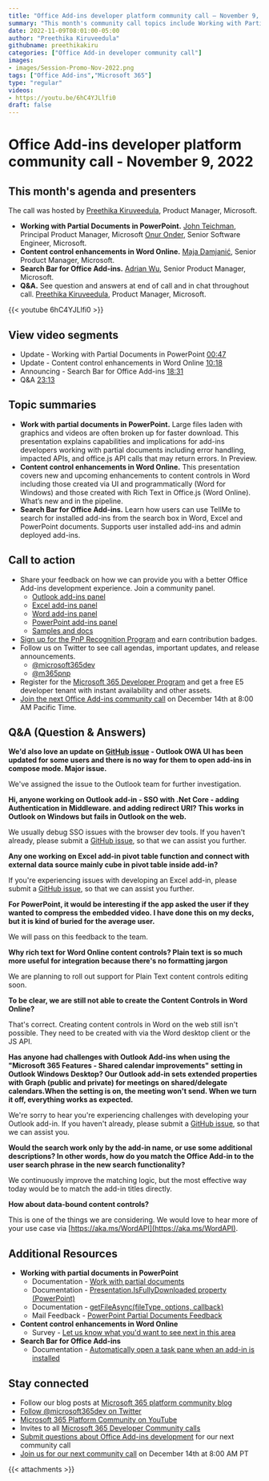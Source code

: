```yaml
---
title: "Office Add-ins developer platform community call – November 9, 2022"
summary: "This month's community call topics include Working with Partial Documents in PowerPoint (Large files are broken up for faster downloading) by John Teichman - Principal Product Manager(Microsoft) and Onur Onder - Senior Software Engineer (Microsoft), Content control enhancements in Word Online (what’s new and in the works) by Maja Damjanić - Senior Product Manager (Microsoft) and Search Bar for Office Add-ins (Help users find their add-ins) by Adrian Wu: Senior Product Manager (Microsoft), and Q&A at end of call and in chat throughout call. The call was hosted by Preethika Kiruveedula (Microsoft)."
date: 2022-11-09T08:01:00-05:00
author: "Preethika Kiruveedula"
githubname: preethikakiru
categories: ["Office Add-in developer community call"]
images:
- images/Session-Promo-Nov-2022.png
tags: ["Office Add-ins","Microsoft 365"]
type: "regular"
videos:
- https://youtu.be/6hC4YJLlfi0
draft: false
---
```


# Office Add-ins developer platform community call - November 9, 2022

## This month's agenda and presenters

The call was hosted by [Preethika Kiruveedula](www.linkedin.com/in/preethika-kiruveedula-529b7a148), Product Manager, Microsoft.

* **Working with Partial Documents in PowerPoint.** [John Teichman](https://www.linkedin.com/in/john-teichman-04b3581/), Principal Product Manager, Microsoft [Onur Onder](https://www.linkedin.com/in/onur-onder-5b315311/), Senior Software Engineer, Microsoft.
* **Content control enhancements in Word Online.** [Maja Damjanić](https://www.linkedin.com/in/majadamjanic/), Senior Product Manager, Microsoft. 
* **Search Bar for Office Add-ins.** [Adrian Wu](https://www.linkedin.com/in/adrian-tsung-han-wu-53462582/), Senior Product Manager, Microsoft.
* **Q&A.** See question and answers at end of call and in chat throughout call. [Preethika Kiruveedula](www.linkedin.com/in/preethika-kiruveedula-529b7a14), Product Manager, Microsoft.

{{< youtube 6hC4YJLlfi0 >}}

## View video segments

* Update - Working with Partial Documents in PowerPoint [00:47](https://youtu.be/6hC4YJLlfi0?t=472)
* Update - Content control enhancements in Word Online [10:18](https://youtu.be/6hC4YJLlfi0?t=618)
* Announcing - Search Bar for Office Add-ins [18:31](https://youtu.be/6hC4YJLlfi0?t=1111)
* Q&A [23:13](https://youtu.be/6hC4YJLlfi0?t=1393)

## Topic summaries

* **Work with partial documents in PowerPoint.** Large files laden with graphics and videos are often broken up for faster download. This presentation explains capabilities and implications for add-ins developers working with partial documents including error handling, impacted APIs, and office.js API calls that may return errors. In Preview.     
* **Content control enhancements in Word Online.** This presentation covers new and upcoming enhancements to content controls in Word including those created via UI and programmatically (Word for Windows) and those created with Rich Text in Office.js (Word Online). What’s new and in the pipeline.   
* **Search Bar for Office Add-ins.** Learn how users can use TellMe to search for installed add-ins from the search box in Word, Excel and PowerPoint documents. Supports user installed add-ins and admin deployed add-ins.

## Call to action
* Share your feedback on how we can provide you with a better Office Add-ins development experience. Join a community panel. 
    * [Outlook add-ins panel](https://ux.microsoft.com/Panel/OutlookAddinDeveloper)
    * [Excel add-ins panel](https://ux.microsoft.com/Panel/ExcelAddinDeveloper)
    * [Word add-ins panel](https://ux.microsoft.com/Panel/WordAddinDeveloper)
    * [PowerPoint add-ins panel](https://ux.microsoft.com/Panel/PowerPointAddinDeveloper)
    * [Samples and docs](https://ux.microsoft.com/Panel/OfficeAddinImproveSamplesDocs)
* [Sign up for the PnP Recognition Program](https://pnp.github.io/recognitionprogram/) and earn contribution badges.
* Follow us on Twitter to see call agendas, important updates, and release announcements. 
    * [@microsoft365dev](https://twitter.com/microsoft365dev)
    * [@m365pnp](https://twitter.com/m365pnp)
* Register for the [Microsoft 365 Developer Program](https://aka.ms/m365/devprogram) and get a free E5 developer tenant with instant availability and other assets.
* [Join the next Office Add-ins community call](https://aka.ms/officeaddinscommunitycall) on December 14th at 8:00 AM Pacific Time.


## Q&A (Question & Answers)
**We'd also love an update on [GitHub issue](https://github.com/OfficeDev/office-js/issues/2955) - Outlook OWA UI has been updated for some users and there is no way for them to open add-ins in compose mode. Major issue.**

We've assigned the issue to the Outlook team for further investigation. 

**Hi, anyone working on Outlook add-in - SSO with .Net Core - adding Authentication in Middleware. and adding redirect URI? This works in Outlook on Windows but fails in Outlook on the web.**

We usually debug SSO issues with the browser dev tools. If you haven't already, please submit a [GitHub issue](https://github.com/OfficeDev/office-js/issues), so that we can assist you further.

**Any one working on Excel add-in pivot table function and connect with external data source mainly cube in pivot table inside add-in?**

If you're experiencing issues with developing an Excel add-in, please submit a [GitHub issue](https://github.com/OfficeDev/office-js/issues), so that we can assist you further.

**For PowerPoint, it would be interesting if the app asked the user if they wanted to compress the embedded video. I have done this on my decks, but it is kind of buried for the average user.**

We will pass on this feedback to the team.

**Why rich text for Word Online content controls? Plain text is so much more useful for integration because there's no formatting jargon**

We are planning to roll out support for Plain Text content controls editing soon.

**To be clear, we are still not able to create the Content Controls in Word Online?** 

That's correct. Creating content controls in Word on the web still isn't possible. They need to be created with via the Word desktop client or the JS API.

**Has anyone had challenges with Outlook Add-ins when using the "Microsoft 365 Features - Shared calendar improvements" setting in Outlook Windows Desktop? Our Outlook add-in sets extended properties with Graph (public and private) for meetings on shared/delegate calendars.When the setting is on, the meeting won't send. When we turn it off, everything works as expected.**

We're sorry to hear you're experiencing challenges with developing your Outlook add-in. If you haven't already, please submit a [GitHub issue](https://github.com/OfficeDev/office-js/issues), so that we can assist you.

**Would the search work only by the add-in name, or use some additional descriptions? In other words, how do you match the Office Add-in to the user search phrase in the new search functionality?**

We continuously improve the matching logic, but the most effective way today would be to match the add-in titles directly.


**How about data-bound content controls?**

This is one of the things we are considering. We would love to hear more of your use case via [https://aka.ms/WordAPI](https://aka.ms/WordAPI).


## Additional Resources

* **Working with partial documents in PowerPoint**
    * Documentation - [Work with partial documents](https://learn.microsoft.com/office/vba/powerpoint/how-to/work-with-partial-documents)
    * Documentation - [Presentation.IsFullyDownloaded property (PowerPoint)](https://learn.microsoft.com/office/vba/api/powerpoint.presentation.isfullydownloaded)
    * Documentation - [getFileAsync(fileType, options, callback)](https://learn.microsoft.com/javascript/api/office/office.document?view=common-js-preview#office-office-document-getfileasync-member(1))
    * Mail Feedback - [PowerPoint Partial Documents Feedback](pptpartialdocsfdbk@microsoft.com)
* **Content control enhancements in Word Online**
    * Survey - [Let us know what you'd want to see next in this area](https://forms.office.com/pages/responsepage.aspx?id=v4j5cvGGr0GRqy180BHbR6n1U-1y30dHploxSapt6sxUMEdRQUMyU1kzSExENUI1WTIzN1k1WlMxQy4u)
* **Search Bar for Office Add-ins**
   * Documentation - [Automatically open a task pane when an add-in is installed](https://learn.microsoft.com/office/dev/add-ins/develop/automatically-open-on-installation#configure-default-task-pane)

    

## Stay connected

* Follow our blog posts at [Microsoft 365 platform community blog](https://aka.ms/m365pnp/blog)
* [Follow @microsoft365dev on Twitter](https://twitter.com/microsoft365dev)
* [Microsoft 365 Platform Community on YouTube](https://aka.ms/m365/videos)
* Invites to all [Microsoft 365 Developer Community calls](https://aka.ms/M365DevCalls)
* [Submit questions about Office Add-ins development](https://aka.ms/officeaddinsform) for our next community call
* [Join us for our next community call](https://aka.ms/officeaddinscommunitycall) on December 14th at 8:00 AM PT

{{< attachments >}}
